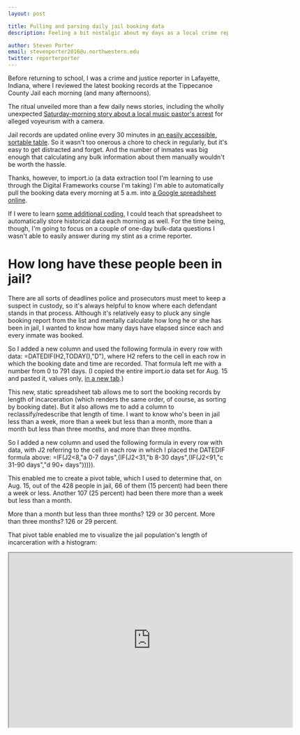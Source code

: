 ```yaml
---
layout: post

title: Pulling and parsing daily jail booking data
description: Feeling a bit nostalgic about my days as a local crime reporter

author: Steven Porter
email: stevenporter2016@u.northwestern.edu
twitter: reporterporter
---
```


Before returning to school, I was a crime and justice reporter in Lafayette, Indiana, where I reviewed the latest booking records at the Tippecanoe County Jail each morning (and many afternoons).

The ritual unveiled more than a few daily news stories, including the wholly unexpected <a href="http://www.jconline.com/story/news/crime/2015/07/11/church-music-pastor-arrested-voyeurism/30013533/">Saturday-morning story about a local music pastor's arrest</a> for alleged voyeurism with a camera.

Jail records are updated online every 30 minutes in <a href="http://www2.tippecanoe.in.gov/inmates/inmates.aspx">an easily accessible, sortable table</a>. So it wasn't too onerous a chore to check in regularly, but it's easy to get distracted and forget. And the number of inmates was big enough that calculating any bulk information about them manually wouldn't be worth the hassle.

Thanks, however, to import.io (a data extraction tool I'm learning to use through the Digital Frameworks course I'm taking) I'm able to automatically pull the booking data every morning at 5 a.m. into <a href="https://docs.google.com/a/u.northwestern.edu/spreadsheets/d/1_im6MN9_WptdgaxaER_47mtD9d1lL-I20hd4OMBBWBM/edit?usp=sharing">a Google spreadsheet online</a>.

If I were to learn <a href="http://www.computerworld.com/article/2469616/business-intelligence/business-intelligence-79661-how-to-create-an-automatically-updating-spreadsheet.html#slide9">some additional coding</a>, I could teach that spreadsheet to automatically store historical data each morning as well. For the time being, though, I'm going to focus on a couple of one-day bulk-data questions I wasn't able to easily answer during my stint as a crime reporter.

# How long have these people been in jail?

There are all sorts of deadlines police and prosecutors must meet to keep a suspect in custody, so it's always helpful to know where each defendant stands in that process. Although it's relatively easy to pluck any single booking report from the list and mentally calculate how long he or she has been in jail, I wanted to know how many days have elapsed since each and every inmate was booked.

So I added a new column and used the following formula in every row with data: =DATEDIF(H2,TODAY(),"D"), where H2 refers to the cell in each row in which the booking date and time are recorded. That formula left me with a number from 0 to 791 days. (I copied the entire import.io data set for Aug. 15 and pasted it, values only, <a href="https://docs.google.com/a/u.northwestern.edu/spreadsheets/d/1_im6MN9_WptdgaxaER_47mtD9d1lL-I20hd4OMBBWBM/edit?usp=sharing">in a new tab</a>.)

This new, static spreadsheet tab allows me to sort the booking records by length of incarceration (which renders the same order, of course, as sorting by booking date). But it also allows me to add a column to reclassify/redescribe that length of time. I want to know who's been in jail less than a week, more than a week but less than a month, more than a month but less than three months, and more than three months.

So I added a new column and used the following formula in every row with data, with J2 referring to the cell in each row in which I placed the DATEDIF formula above: =IF(J2<8,"a 0-7 days",(IF(J2<31,"b 8-30 days",(IF(J2<91,"c 31-90 days","d 90+ days"))))).

This enabled me to create a pivot table, which I used to determine that, on Aug. 15, out of the 428 people in jail, 66 of them (15 percent) had been there a week or less. Another 107 (25 percent) had been there more than a week but less than a month.

More than a month but less than three months? 129 or 30 percent. More than three months? 126 or 29 percent.

That pivot table enabled me to visualize the jail population's length of incarceration with a histogram:

<iframe src="https://docs.google.com/spreadsheets/d/1_im6MN9_WptdgaxaER_47mtD9d1lL-I20hd4OMBBWBM/pubhtml?gid=1401009722&amp;single=true&amp;widget=true&amp;headers=false" width="650" height="400"></iframe>


